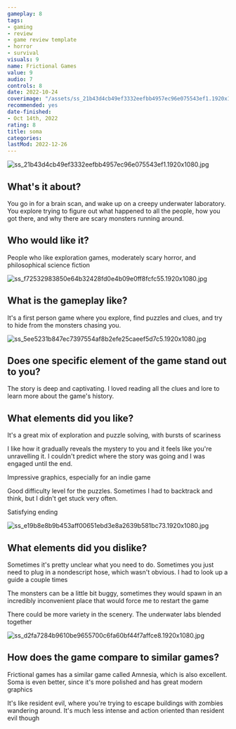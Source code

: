 ```yaml
---
gameplay: 8
tags:
- gaming
- review
- game review template
- horror
- survival
visuals: 9
name: Frictional Games
value: 9
audio: 7
controls: 8
date: 2022-10-24
coverimage: "/assets/ss_21b43d4cb49ef3332eefbb4957ec96e075543ef1.1920x1080_1666656957286_0.jpg"
recommended: yes
date-finished:
- Oct 14th, 2022
rating: 8
title: soma
categories:
lastMod: 2022-12-26
---
```

![ss_21b43d4cb49ef3332eefbb4957ec96e075543ef1.1920x1080.jpg](/assets/ss_21b43d4cb49ef3332eefbb4957ec96e075543ef1.1920x1080_1666656957286_0.jpg)

## What's it about?

You go in for a brain scan, and wake up on a creepy underwater laboratory. You explore trying to figure out what happened to all the people, how you got there, and why there are scary monsters running around.

## Who would like it?

People who like exploration games, moderately scary horror, and philosophical science fiction

![ss_f72532983850e64b32428fd0e4b09e0ff8fcfc55.1920x1080.jpg](/assets/ss_f72532983850e64b32428fd0e4b09e0ff8fcfc55.1920x1080_1666657031280_0.jpg)

## What is the gameplay like?

It's a first person game where you explore, find puzzles and clues, and try to hide from the monsters chasing you.

![ss_5ee5231b847ec7397554af8b2efe25caeef5d7c5.1920x1080.jpg](/assets/ss_5ee5231b847ec7397554af8b2efe25caeef5d7c5.1920x1080_1666657010705_0.jpg)

## Does one specific element of the game stand out to you?

The story is deep and captivating. I loved reading all the clues and lore to learn more about the game's history.

## What elements did you like?

It's a great mix of exploration and puzzle solving, with bursts of scariness

I like how it gradually reveals the mystery to you and it feels like you're unravelling it. I couldn't predict where the story was going and I was engaged until the end.

Impressive graphics, especially for an indie game

Good difficulty level for the puzzles. Sometimes I had to backtrack and think, but I didn't get stuck very often.

Satisfying ending

![ss_e19b8e8b9b453aff00651ebd3e8a2639b581bc73.1920x1080.jpg](/assets/ss_e19b8e8b9b453aff00651ebd3e8a2639b581bc73.1920x1080_1666657048460_0.jpg)

## What elements did you dislike?

Sometimes it's pretty unclear what you need to do. Sometimes you just need to plug in a nondescript hose, which wasn't obvious. I had to look up a guide a couple times

The monsters can be a little bit buggy, sometimes they would spawn in an incredibly inconvenient place that would force me to restart the game

There could be more variety in the scenery. The underwater labs blended together

![ss_d2fa7284b9610be9655700c6fa60bf44f7affce8.1920x1080.jpg](/assets/ss_d2fa7284b9610be9655700c6fa60bf44f7affce8.1920x1080_1666657065284_0.jpg)

## How does the game compare to similar games?

Frictional games has a similar game called Amnesia, which is also excellent. Soma is even better, since it's more polished and has great modern graphics

It's like resident evil, where you're trying to escape buildings with zombies wandering around. It's much less intense and action oriented than resident evil though
